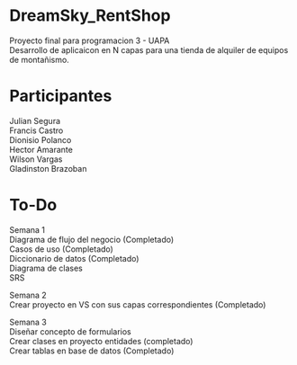 # DreamSky_RentShop
Proyecto final para programacion 3 - UAPA  
Desarrollo de aplicaicon en N capas para una tienda de alquiler de equipos de montañismo.

# Participantes
Julian Segura  
Francis Castro  
Dionisio Polanco  
Hector Amarante  
Wilson Vargas  
Gladinston Brazoban

# To-Do
Semana 1  
Diagrama de flujo del negocio (Completado)  
Casos de uso (Completado)  
Diccionario de datos (Completado)  
Diagrama de clases  
SRS  

Semana 2  
Crear proyecto en VS con sus capas correspondientes (Completado)  

Semana 3  
Diseñar concepto de formularios  
Crear clases en proyecto entidades (completado)  
Crear tablas en base de datos (Completado)

